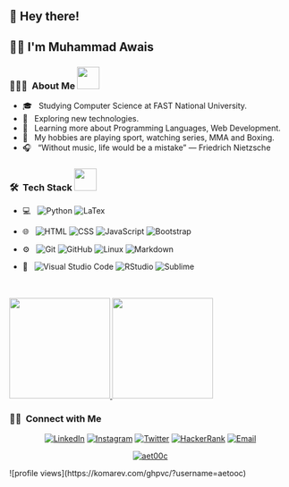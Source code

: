 <h2> 👋 Hey there!</h2>

<h2> 💁‍♂️ I'm Muhammad Awais </h2>

<h3> 👨🏻‍💻 &nbsp;About Me <img src="https://media.giphy.com/media/2rAF2FUn94dIlljSms/giphy.gif" width="40"></h3>

- 🎓 &nbsp; Studying Computer Science at FAST National University.
- 🤔 &nbsp; Exploring new technologies.
- 🌱 &nbsp; Learning more about Programming Languages, Web Development.
- 🥋 &nbsp; My hobbies are playing sport, watching series, MMA and Boxing.
- 🎧 &nbsp; “Without music, life would be a mistake” ― Friedrich Nietzsche

<h3> 🛠 &nbsp;Tech Stack <img src="https://media.giphy.com/media/WUlplcMpOCEmTGBtBW/giphy.gif" width="40"></h3>

- 💻 &nbsp;
  ![Python](https://img.shields.io/badge/-Python-333333?style=flat&logo=python)
  ![LaTex](https://img.shields.io/badge/-LaTex-333333?style=flat&logo=LaTex)

- 🌐 &nbsp;
  ![HTML](https://img.shields.io/badge/-HTML-333333?style=flat&logo=HTML5)
  ![CSS](https://img.shields.io/badge/-CSS-333333?style=flat&logo=CSS3&logoColor=1572B6)
  ![JavaScript](https://img.shields.io/badge/-JavaScript-333333?style=flat&logo=javascript)
  ![Bootstrap](https://img.shields.io/badge/-Bootstrap-333333?style=flat&logo=bootstrap&logoColor=563D7C)

- ⚙️ &nbsp;
  ![Git](https://img.shields.io/badge/-Git-333333?style=flat&logo=git)
  ![GitHub](https://img.shields.io/badge/-GitHub-333333?style=flat&logo=github)
  ![Linux](https://img.shields.io/badge/-linux-333333?style=flat&logo=linux)
  ![Markdown](https://img.shields.io/badge/-Markdown-333333?style=flat&logo=markdown)
- 🔧 &nbsp;
  ![Visual Studio Code](https://img.shields.io/badge/-Visual%20Studio%20Code-333333?style=flat&logo=visual-studio-code&logoColor=007ACC)
  ![RStudio](https://img.shields.io/badge/-RStudio-333333?style=flat&logo=rstudio)
  ![Sublime](https://img.shields.io/badge/-Sublime-333333?style=flat&logo=eclipse-ide&logoColor=2C2255)

<br/>
<br>
<a href="https://github.com/aetooc">
  <img height="180em" src="https://github-readme-stats.vercel.app/api?username=aetooc&theme=buefy&show_icons=true" />
  <img height="180em" src="https://github-readme-stats.vercel.app/api/top-langs/?username=aetooc&theme=buefy&layout=compact" />
</a>

<br/>
<h3> 🤝🏻 &nbsp;Connect with Me </h3>

<p align="center">
<a href="https://www.linkedin.com/in/muhammadawaisaijaz/"><img alt="LinkedIn" src="https://img.shields.io/badge/LinkedIn-aetooc-blue?style=flat-square&logo=linkedin"></a>
<a href="https://www.instagram.com/aetooc/"><img alt="Instagram" src="https://img.shields.io/badge/Instagram-aetooc_-blue?style=flat-square&logo=instagram"></a>
<a href="https://www.twitter.com/aet00c/"><img alt="Twitter" src="https://img.shields.io/badge/Twitter-aetooc_-blue?style=flat-square&logo=twitter"></a>
<a href="https://www.hackerrank.com/aetooc"><img alt="HackerRank" src="https://img.shields.io/badge/HackerRank-aetooc_-blue?style=flat-square&logo=hackerrank"></a>
<a href="mailto:p200107@pwr.nu.edu.pk"><img alt="Email" src="https://img.shields.io/badge/Muhammad%20Awais-blue?style=flat-square&logo=gmail"></a>
  <p align="center"> <a href="https://twitter.com/aet00c" target="blank"><img src="https://img.shields.io/twitter/follow/aet00c?logo=twitter&style=for-the-badge" alt="aet00c" /></a> </p>
</p>
![profile views](https://komarev.com/ghpvc/?username=aetooc)
